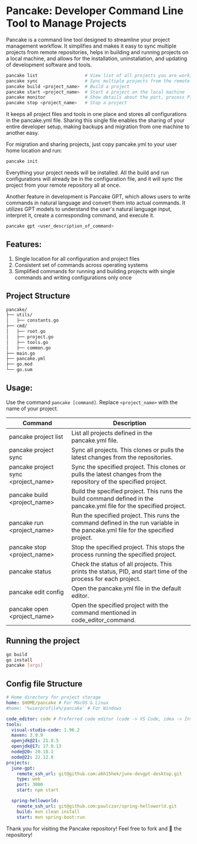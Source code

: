 # Pancake: Developer Command Line Tool to Manage Projects

Pancake is a command line tool designed to streamline your project management workflow. It simplifies and makes it easy to sync multiple projects from remote repositories, helps in building and running projects on a local machine, and allows for the installation, uninstallation, and updating of development software and tools. 

```bash
pancake list                  # View list of all projects you are working on
pancake sync                  # Sync multiple projects from the remote repository 
pancake build <project_name>  # Build a project
pancake start <project_name>  # Start a project on the local machine
pancake monitor               # Show details about the port, process PID, and uptime
pancake stop <project_name>   # Stop a project
```
It keeps all project files and tools in one place and stores all configurations in the pancake.yml file. Sharing this single file enables the sharing of your entire developer setup, making backups and migration from one machine to another easy.

For migration and sharing projects, just copy pancake.yml to your user home location and run:
```bash
pancake init
```
Everything your project needs will be installed. All the build and run configurations will already be in the configuration file, and it will sync the project from your remote repository all at once.


Another feature in development is Pancake GPT, which allows users to write commands in natural language and convert them into actual commands. It utilizes GPT models to understand the user's natural language input, interpret it, create a corresponding command, and execute it.

```bash
pancake gpt <user_description_of_command>
```

## Features:
1. Single location for all configuration and project files
2. Consistent set of commands across operating systems
3. Simplified commands for running and building projects with single commands and writing configurations only once

## Project Structure

```bash
pancake/
├── utils/
│   ├── constants.go
├── cmd/
│   ├── root.go
│   ├── project.go
│   ├── tools.go
│   ├── common.go
├── main.go
├── pancake.yml
├── go.mod
└── go.sum
```

## Usage:
Use the command `pancake [command]`. Replace `<project_name>` with the name of your project.

| Command | Description |
| --- | --- |
| pancake project list | List all projects defined in the pancake.yml file. |
| pancake project sync | Sync all projects. This clones or pulls the latest changes from the repositories. |
| pancake project sync <project_name> | Sync the specified project. This clones or pulls the latest changes from the repository of the specified project. |
| pancake build <project_name> | Build the specified project. This runs the build command defined in the pancake.yml file for the specified project. |
| pancake run <project_name> | Run the specified project. This runs the command defined in the run variable in the pancake.yml file for the specified project. |
| pancake stop <project_name> | Stop the specified project. This stops the process running the specified project. |
| pancake status | Check the status of all projects. This prints the status, PID, and start time of the process for each project. |
| pancake edit config | Open the pancake.yml file in the default editor. |
| pancake open <project_name> | Open the specified project with the command mentioned in code_editor_command. |

## Running the project

```bash
go build
go install
pancake [args]
```

## Config file Structure
```yml
# Home directory for project storage
home: $HOME/pancake # For MacOS & Linux
#home: '%userprofile%/pancake' # For Windows

code_editor: code # Preferred code editor (code -> VS Code, idea -> IntelliJ IDE)
tools:
  visual-studio-code: 1.96.2
  maven: 3.9.9
  openjdk@21: 21.0.5
  openjdk@17: 17.0.13
  node@20: 20.18.1
  node@22: 22.12.0
projects:
  june-gpt: 
    remote_ssh_url: git@github.com:a6h15hek/june-devgpt-desktop.git
    type: web
    port: 3000
    start: npm start

  spring-helloworld:
    remote_ssh_url: git@github.com:paulczar/spring-helloworld.git
    build: mvn clean install
    start: mvn spring-boot:run

```

Thank you for visiting the Pancake repository! Feel free to fork and 🌟 the repository!


